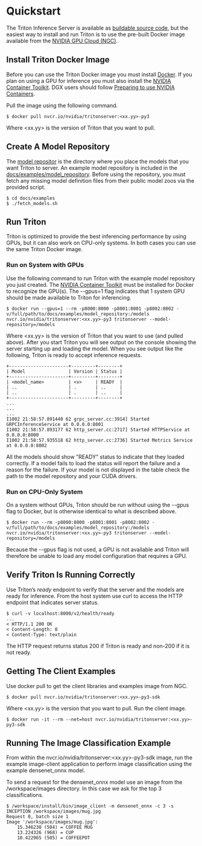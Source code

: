 <!--
# Copyright (c) 2018-2020, NVIDIA CORPORATION. All rights reserved.
#
# Redistribution and use in source and binary forms, with or without
# modification, are permitted provided that the following conditions
# are met:
#  * Redistributions of source code must retain the above copyright
#    notice, this list of conditions and the following disclaimer.
#  * Redistributions in binary form must reproduce the above copyright
#    notice, this list of conditions and the following disclaimer in the
#    documentation and/or other materials provided with the distribution.
#  * Neither the name of NVIDIA CORPORATION nor the names of its
#    contributors may be used to endorse or promote products derived
#    from this software without specific prior written permission.
#
# THIS SOFTWARE IS PROVIDED BY THE COPYRIGHT HOLDERS ``AS IS'' AND ANY
# EXPRESS OR IMPLIED WARRANTIES, INCLUDING, BUT NOT LIMITED TO, THE
# IMPLIED WARRANTIES OF MERCHANTABILITY AND FITNESS FOR A PARTICULAR
# PURPOSE ARE DISCLAIMED.  IN NO EVENT SHALL THE COPYRIGHT OWNER OR
# CONTRIBUTORS BE LIABLE FOR ANY DIRECT, INDIRECT, INCIDENTAL, SPECIAL,
# EXEMPLARY, OR CONSEQUENTIAL DAMAGES (INCLUDING, BUT NOT LIMITED TO,
# PROCUREMENT OF SUBSTITUTE GOODS OR SERVICES; LOSS OF USE, DATA, OR
# PROFITS; OR BUSINESS INTERRUPTION) HOWEVER CAUSED AND ON ANY THEORY
# OF LIABILITY, WHETHER IN CONTRACT, STRICT LIABILITY, OR TORT
# (INCLUDING NEGLIGENCE OR OTHERWISE) ARISING IN ANY WAY OUT OF THE USE
# OF THIS SOFTWARE, EVEN IF ADVISED OF THE POSSIBILITY OF SUCH DAMAGE.
-->

# Quickstart

The Triton Inference Server is available as [buildable source
  code](build.md), but the easiest way to install and run Triton is to
  use the pre-built Docker image available from the [NVIDIA GPU
  Cloud (NGC)](https://ngc.nvidia.com).

## Install Triton Docker Image

Before you can use the Triton Docker image you must install
[Docker](https://docs.docker.com/engine/install). If you plan on using
a GPU for inference you must also install the [NVIDIA Container
Toolkit](https://github.com/NVIDIA/nvidia-docker). DGX users should
follow [Preparing to use NVIDIA
Containers](http://docs.nvidia.com/deeplearning/dgx/preparing-containers/index.html).

Pull the image using the following command.

```
$ docker pull nvcr.io/nvidia/tritonserver:<xx.yy>-py3
```

Where <xx.yy> is the version of Triton that you want to pull.

## Create A Model Repository

The [model repositor](model_repository.md) is the directory where you
place the models that you want Triton to server. An example model
repository is included in the
[docs/examples/model_repository](docs/examples/model_repository). Before
using the repository, you must fetch any missing model definition
files from their public model zoos via the provided script.

```
$ cd docs/examples
$ ./fetch_models.sh
```

## Run Triton

Triton is optimized to provide the best inferencing performance by
using GPUs, but it can also work on CPU-only systems. In both cases
you can use the same Triton Docker image.

### Run on System with GPUs

Use the following command to run Triton with the example model
repository you just created. The [NVIDIA Container
Toolkit](https://github.com/NVIDIA/nvidia-docker) must be installed
for Docker to recognize the GPU(s). The --gpus=1 flag indicates that 1
system GPU should be made available to Triton for inferencing.

```
$ docker run --gpus=1 --rm -p8000:8000 -p8001:8001 -p8002:8002 -v/full/path/to/docs/examples/model_repository:/models nvcr.io/nvidia/tritonserver:<xx.yy>-py3 tritonserver --model-repository=/models
```

Where <xx.yy> is the version of Triton that you want to use (and
pulled above). After you start Triton you will see output on the
console showing the server starting up and loading the model. When you
see output like the following, Triton is ready to accept inference
requests.

```
+----------------------+---------+--------+
| Model                | Version | Status |
+----------------------+---------+--------+
| <model_name>         | <v>     | READY  |
| ..                   | .       | ..     |
| ..                   | .       | ..     |
+----------------------+---------+--------+
...
...
...
I1002 21:58:57.891440 62 grpc_server.cc:3914] Started GRPCInferenceService at 0.0.0.0:8001
I1002 21:58:57.893177 62 http_server.cc:2717] Started HTTPService at 0.0.0.0:8000
I1002 21:58:57.935518 62 http_server.cc:2736] Started Metrics Service at 0.0.0.0:8002
```
All the models should show "READY" status to indicate that they loaded correctly. If a model fails to load the status will report the failure and a reason for the failure. If your model is not displayed in the table check the path to the model repository and your CUDA drivers.

### Run on CPU-Only System

On a system without GPUs, Triton should be run without using the
--gpus flag to Docker, but is otherwise identical to what is described
above.

```
$ docker run --rm -p8000:8000 -p8001:8001 -p8002:8002 -v/full/path/to/docs/examples/model_repository:/models nvcr.io/nvidia/tritonserver:<xx.yy>-py3 tritonserver --model-repository=/models
```

Because the --gpus flag is not used, a GPU is not available and Triton
will therefore be unable to load any model configuration that requires
a GPU.

## Verify Triton Is Running Correctly

Use Triton’s *ready* endpoint to verify that the server and the models
are ready for inference. From the host system use curl to access the
HTTP endpoint that indicates server status.

```
$ curl -v localhost:8000/v2/health/ready
...
< HTTP/1.1 200 OK
< Content-Length: 0
< Content-Type: text/plain
```

The HTTP request returns status 200 if Triton is ready and non-200 if
it is not ready.

## Getting The Client Examples

Use docker pull to get the client libraries and examples image
from NGC.

```
$ docker pull nvcr.io/nvidia/tritonserver:<xx.yy>-py3-sdk
```

Where <xx.yy> is the version that you want to pull. Run the client
image.

```
$ docker run -it --rm --net=host nvcr.io/nvidia/tritonserver:<xx.yy>-py3-sdk
```

## Running The Image Classification Example

From within the nvcr.io/nvidia/tritonserver:<xx.yy>-py3-sdk
image, run the example image-client application to perform image
classification using the example densenet_onnx model.

To send a request for the densenet_onnx model use an image from the
/workspace/images directory. In this case we ask for the top 3
classifications.

```
$ /workspace/install/bin/image_client -m densenet_onnx -c 3 -s INCEPTION /workspace/images/mug.jpg
Request 0, batch size 1
Image '/workspace/images/mug.jpg':
    15.346230 (504) = COFFEE MUG
    13.224326 (968) = CUP
    10.422965 (505) = COFFEEPOT
```
